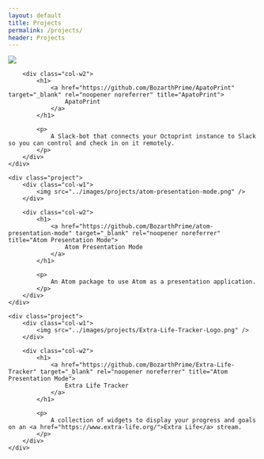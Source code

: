 ```yaml
---
layout: default
title: Projects
permalink: /projects/
header: Projects
---
```


<div id="home">
    <div class="project">
        <div class="col-w1">
            <img src="../images/projects/ApatoPrint.png" />
        </div>

        <div class="col-w2">
            <h1>
                <a href="https://github.com/BozarthPrime/ApatoPrint" target="_blank" rel="noopener noreferrer" title="ApatoPrint">
                    ApatoPrint
                </a>
            </h1>
            
            <p>
                A Slack-bot that connects your Octoprint instance to Slack so you can control and check in on it remotely.
            </p>
        </div>
    </div>

    <div class="project">
        <div class="col-w1">
            <img src="../images/projects/atom-presentation-mode.png" />
        </div>

        <div class="col-w2">
            <h1>
                <a href="https://github.com/BozarthPrime/atom-presentation-mode" target="_blank" rel="noopener noreferrer" title="Atom Presentation Mode">
                    Atom Presentation Mode
                </a>
            </h1>
            
            <p>
                An Atom package to use Atom as a presentation application.
            </p>
        </div>
    </div>

    <div class="project">
        <div class="col-w1">
            <img src="../images/projects/Extra-Life-Tracker-Logo.png" />
        </div>

        <div class="col-w2">
            <h1>
                <a href="https://github.com/BozarthPrime/Extra-Life-Tracker" target="_blank" rel="noopener noreferrer" title="Atom Presentation Mode">
                    Extra Life Tracker
                </a>
            </h1>
            
            <p>
                A collection of widgets to display your progress and goals on an <a href="https://www.extra-life.org/">Extra Life</a> stream.
            </p>
        </div>
    </div>
</div>